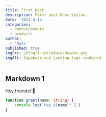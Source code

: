 ```yaml
---
title: First post
description: First post Description.
date: '2023-4-14'
categories:
  - announcements
  - products
author:
  - 'Rati'
published: true
imgSrc: /blog/1-introduce/header.png
imgAlt: Supabase and Landing logo combined
---
```


## Markdown 1

Hey friends! 👋

```ts
function greet(name: string) {
	console.log(`Hey ${name}! 👋`)
}
```